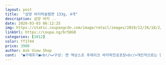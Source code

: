 ```yaml
---
layout: post 
title:  "삼양 바지락술찜면 133g, 4개" 
description: 삼양 바지 ..
date: 2020-03-03 06:12:25 
img: https://static.coupangcdn.com/image/retail/images/2019/12/26/18/2/5c38de5f-7ab5-4a2c-afb0-2f5aeac01ea9.jpg 
linkUrl: https://coupa.ng/br5DG0 
categories: [1012] 
color: ff1744 
price: 3980 
author: Ask View Shop 
cont:  "●구매후기●<br/>✔️구성: 면 액상스프 후레이크 바지락진공포장<br/>개인적으로는 면의 오동통한 식감을 좋아해서 너구* 같은 라면 좋아하는데 그 점에 있어서도 아주 만족스러웠어요<br/> -<br/>구매시기: 20/3/3<br/>그래도 국물도 맛있고<br/>끓이면 새끼손톱만해짐ㅋㅋㅋㅋ<br/>면도 통통하고<br/>바지락 세개 들어있긴한데 크기가 엄청 작아서<br/>소주가 생각나는 맛<br/>오늘 이마트 갔는데 이마트에선<br/>와우 짱맛있어요<br/>유통기한: 20/8/19<br/>이런 라면이 있었나? 싶을 정도로 특이한 맛인데<br/>자주 멋을것 같아요!!<br/>지인에게 추천 받아서 구매했어요.<br/> 바지락은 크기도 진짜 데코용 수준으로 작고 비린데 라면 맛은 맛있어요~!<br/>천원 더 비싸게 팔더라구요<br/>친구들이랑 조촐히 모여서 한잔하거나 신랑이랑 한잔하면서 안주 뭐먹지 싶으면 주저없이 선택하게 될 것 같아요!<br/>탕에 가까운 얼큰한 맛이라고 해야 할까요.<br/> 참 맛이 표현하기 어려운데 신랑은 “진짜 술이 들어간거야?” 라고 물어보기도 하던데 이상한 맛이 아니라 술에 잘 어울릴 맛입니다.<br/><br/>한정판의 노예니까 겨울한정이라는 말에 혹해서 바로 구매했네요.<br/> 미루다 오늘 드디어 먹어봤는데요, 우선 유통기한은 5개월 정도 남은 상품인데 특이하게 바지락이 귀엽게도 3개 실물이 진공포장 되어있기 때문에 이정도면 넉넉한 편이라 생각합니다.<br/><br/>" 
---
```

